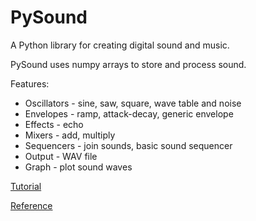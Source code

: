 # PySound

A Python library for creating digital sound and music.

PySound uses numpy arrays to store and process sound.

Features:

* Oscillators - sine, saw, square, wave table and noise
* Envelopes - ramp, attack-decay, generic envelope
* Effects - echo
* Mixers - add, multiply
* Sequencers - join sounds, basic sound sequencer
* Output - WAV file
* Graph - plot sound waves

[Tutorial](http://www.martinmcbride.org/pysound_tutorial)

[Reference](http://www.martinmcbride.org/pysound-reference)


